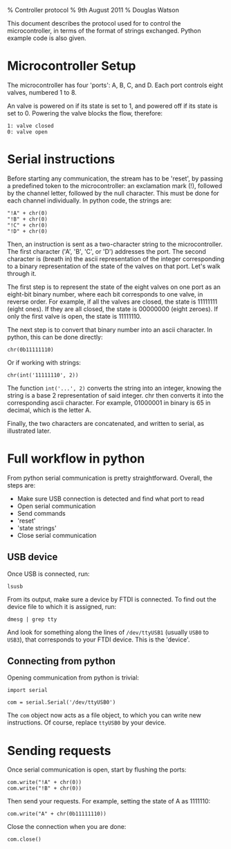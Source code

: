 % Controller protocol
% 9th August 2011
% Douglas Watson

This document describes the protocol used for to control the microcontroller, in terms of the format of strings exchanged. Python example code is also given.

Microcontroller Setup
=====================

The microcontroller has four 'ports': A, B, C, and D. Each port controls eight valves, numbered 1 to 8.

An valve is powered on if its state is set to 1, and powered off if its state is set to 0. Powering the valve blocks the flow, therefore:

	1: valve closed
	0: valve open

Serial instructions
===================

Before starting any communication, the stream has to be 'reset', by passing a predefined token to the microcontroller: an exclamation mark (!), followed by the channel letter, followed by the null character. This must be done for each channel individually. In python code, the strings are:

	"!A" + chr(0)
	"!B" + chr(0)
	"!C" + chr(0)
	"!D" + chr(0)
	
Then, an instruction is sent as a two-character string to the microcontroller. The first character ('A', 'B', 'C', or 'D') addresses the port. The second character is (breath in) the ascii representation of the integer corresponding to a binary representation of the state of the valves on that port. Let's walk through it.

The first step is to represent the state of the eight valves on one port as an eight-bit binary number, where each bit corresponds to one valve, in reverse order. For example, if all the valves are closed, the state is 11111111 (eight ones). If they are all closed, the state is 00000000 (eight zeroes). If only the first valve is open, the state is 11111110.

The next step is to convert that binary number into an ascii character. In python, this can be done directly:

	chr(0b11111110)

Or if working with strings:

	chr(int('11111110', 2))

The function `int('...', 2)` converts the string into an integer, knowing the string is a base 2 representation of said integer. chr then converts it into the corresponding ascii character. For example, 01000001 in binary is 65 in decimal, which is the letter A.

Finally, the two characters are concatenated, and written to serial, as illustrated later.


Full workflow in python
=======================

From python serial communication is pretty straightforward. Overall, the steps are:

* Make sure USB connection is detected and find what port to read
* Open serial communication
* Send commands
 * 'reset'
 * 'state strings'
* Close serial communication

## USB device

Once USB is connected, run:

	lsusb

From its output, make sure a device by FTDI is connected. To find out the device file to which it is assigned, run:

	dmesg | grep tty

And look for something along the lines of `/dev/ttyUSB1` (usually `USB0` to `USB3`), that corresponds to your FTDI device. This is the 'device'.

## Connecting from python

Opening communication from python is trivial:

	import serial

	com = serial.Serial('/dev/ttyUSB0')

The `com` object now acts as a file object, to which you can write new instructions. Of course, replace `ttyUSB0` by your device.

Sending requests
================

Once serial communication is open, start by flushing the ports:

	com.write("!A" + chr(0))
	com.write("!B" + chr(0))	

Then send your requests. For example, setting the state of A as 1111110:

	com.write("A" + chr(0b11111110))

Close the connection when you are done:

	com.close()

